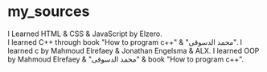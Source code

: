 # my_sources
I Learned HTML & CSS & JavaScript by Elzero.<br>
I learned C++ through book "How to program c++" & "محمد الدسوقى".
I learned c by Mahmoud Elrefaey & Jonathan Engelsma & ALX.
I learned OOP by Mahmoud Elrefaey & "محمد الدسوقى" & book "How to program c++".
